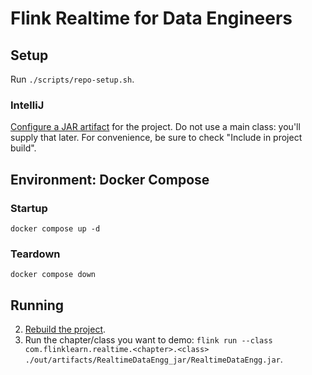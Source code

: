 # Flink Realtime for Data Engineers

## Setup

Run `./scripts/repo-setup.sh`.

### IntelliJ

[Configure a JAR artifact](https://www.jetbrains.com/help/idea/compiling-applications.html#package_into_jar) for the project.
Do not use a main class: you'll supply that later. For convenience, be sure to check "Include in project build".


## Environment: Docker Compose

### Startup

`docker compose up -d`

### Teardown

`docker compose down`

## Running

2. [Rebuild the project](https://www.jetbrains.com/help/idea/compiling-applications.html#rebuild_project).
3. Run the chapter/class you want to demo: `flink run --class com.flinklearn.realtime.<chapter>.<class> ./out/artifacts/RealtimeDataEngg_jar/RealtimeDataEngg.jar`.